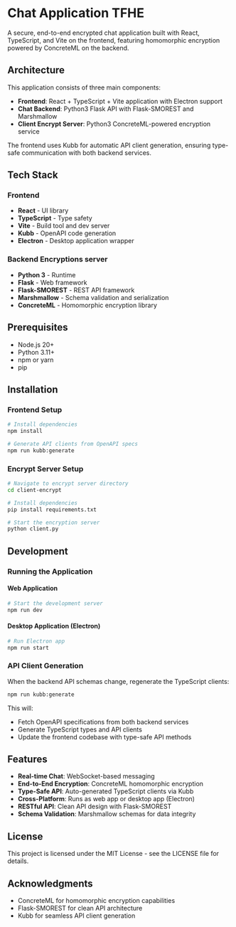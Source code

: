# Chat Application TFHE

A secure, end-to-end encrypted chat application built with React, TypeScript, and Vite on the frontend, featuring homomorphic encryption powered by ConcreteML on the backend.

## Architecture

This application consists of three main components:

- **Frontend**: React + TypeScript + Vite application with Electron support
- **Chat Backend**: Python3 Flask API with Flask-SMOREST and Marshmallow
- **Client Encrypt Server**: Python3 ConcreteML-powered encryption service

The frontend uses Kubb for automatic API client generation, ensuring type-safe communication with both backend services.

## Tech Stack

### Frontend
- **React** - UI library
- **TypeScript** - Type safety
- **Vite** - Build tool and dev server
- **Kubb** - OpenAPI code generation
- **Electron** - Desktop application wrapper

### Backend Encryptions server
- **Python 3** - Runtime
- **Flask** - Web framework
- **Flask-SMOREST** - REST API framework
- **Marshmallow** - Schema validation and serialization
- **ConcreteML** - Homomorphic encryption library

## Prerequisites

- Node.js 20+
- Python 3.11+
- npm or yarn
- pip

## Installation

### Frontend Setup

```bash
# Install dependencies
npm install

# Generate API clients from OpenAPI specs
npm run kubb:generate

```
### Encrypt Server Setup

```bash
# Navigate to encrypt server directory
cd client-encrypt

# Install dependencies
pip install requirements.txt

# Start the encryption server
python client.py
```

## Development

### Running the Application

#### Web Application
```bash
# Start the development server
npm run dev
```

#### Desktop Application (Electron)
```bash
# Run Electron app
npm run start
```

### API Client Generation

When the backend API schemas change, regenerate the TypeScript clients:

```bash
npm run kubb:generate
```

This will:
- Fetch OpenAPI specifications from both backend services
- Generate TypeScript types and API clients
- Update the frontend codebase with type-safe API methods

## Features

- **Real-time Chat**: WebSocket-based messaging
- **End-to-End Encryption**: ConcreteML homomorphic encryption
- **Type-Safe API**: Auto-generated TypeScript clients via Kubb
- **Cross-Platform**: Runs as web app or desktop app (Electron)
- **RESTful API**: Clean API design with Flask-SMOREST
- **Schema Validation**: Marshmallow schemas for data integrity

## License

This project is licensed under the MIT License - see the LICENSE file for details.

## Acknowledgments

- ConcreteML for homomorphic encryption capabilities
- Flask-SMOREST for clean API architecture
- Kubb for seamless API client generation
